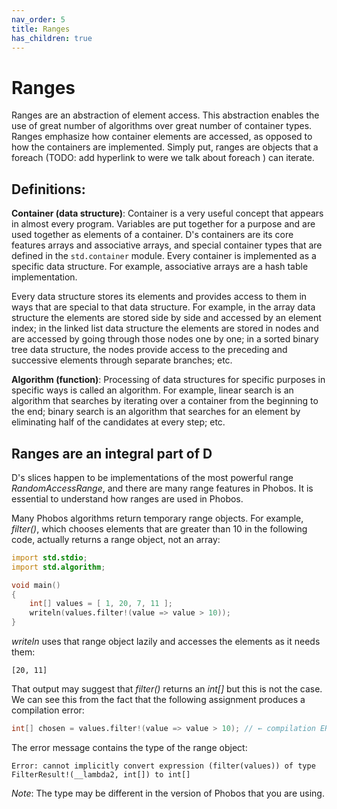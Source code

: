```yaml
---
nav_order: 5
title: Ranges
has_children: true
---
```

# Ranges

Ranges are an abstraction of element access.
This abstraction enables the use of great number of algorithms over great number of container types.
Ranges emphasize how container elements are accessed, as opposed to how the containers are implemented.
Simply put, ranges are objects that a foreach (TODO: add hyperlink to were we talk about foreach ) can iterate.

## Definitions:

**Container (data structure)**: Container is a very useful concept that appears in almost every program.
Variables are put together for a purpose and are used together as elements of a container.
D's containers are its core features arrays and associative arrays, and special container types that are defined in the `std.container` module. 
Every container is implemented as a specific data structure.
For example, associative arrays are a hash table implementation.

Every data structure stores its elements and provides access to them in ways that are special to that data structure.
For example, in the array data structure the elements are stored side by side and accessed by an element index; in the linked list data structure the elements are stored in nodes and are accessed by going through those nodes one by one; in a sorted binary tree data structure, the nodes provide access to the preceding and successive elements through separate branches; etc.

**Algorithm (function)**: Processing of data structures for specific purposes in specific ways is called an algorithm.
For example, linear search is an algorithm that searches by iterating over a container from the beginning to the end; binary search is an algorithm that searches for an element by eliminating half of the candidates at every step; etc.

## Ranges are an integral part of D

D's slices happen to be implementations of the most powerful range *RandomAccessRange*, and there are many range features in Phobos.
It is essential to understand how ranges are used in Phobos.

Many Phobos algorithms return temporary range objects.
For example, *filter()*, which chooses elements that are greater than 10 in the following code, actually returns a range object, not an array:

```d
import std.stdio;
import std.algorithm;

void main()
{
    int[] values = [ 1, 20, 7, 11 ];
    writeln(values.filter!(value => value > 10));
}
```

*writeln* uses that range object lazily and accesses the elements as it needs them:

```console
[20, 11]
```

That output may suggest that *filter()* returns an *int[]* but this is not the case.
We can see this from the fact that the following assignment produces a compilation error:

```d
int[] chosen = values.filter!(value => value > 10); // ← compilation ERROR
```

The error message contains the type of the range object:

```console
Error: cannot implicitly convert expression (filter(values)) of type FilterResult!(__lambda2, int[]) to int[]
```
*Note*: The type may be different in the version of Phobos that you are using.
